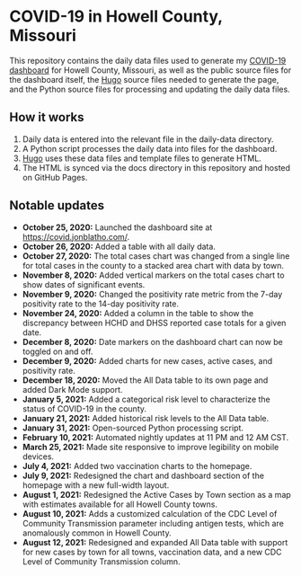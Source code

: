 # COVID-19 in Howell County, Missouri
This repository contains the daily data files used to generate my [COVID-19 dashboard](https://covid.jonblatho.com/) for Howell County, Missouri, as well as the public source files for the dashboard itself, the [Hugo](https://gohugo.io/) source files needed to generate the page, and the Python source files for processing and updating the daily data files.

## How it works
1. Daily data is entered into the relevant file in the daily-data directory.
2. A Python script processes the daily data into files for the dashboard.
3. [Hugo](https://gohugo.io/) uses these data files and template files to generate HTML.
4. The HTML is synced via the docs directory in this repository and hosted on GitHub Pages.

## Notable updates

* **October 25, 2020:** Launched the dashboard site at https://covid.jonblatho.com/.
* **October 26, 2020:** Added a table with all daily data.
* **October 27, 2020:** The total cases chart was changed from a single line for total cases in the county to a stacked area chart with data by town.
* **November 8, 2020:** Added vertical markers on the total cases chart to show dates of significant events.
* **November 9, 2020:** Changed the positivity rate metric from the 7-day positivity rate to the 14-day positivity rate.
* **November 24, 2020:** Added a column in the table to show the discrepancy between HCHD and DHSS reported case totals for a given date.
* **December 8, 2020:** Date markers on the dashboard chart can now be toggled on and off.
* **December 9, 2020:** Added charts for new cases, active cases, and positivity rate.
* **December 18, 2020:** Moved the All Data table to its own page and added Dark Mode support.
* **January 5, 2021:** Added a categorical risk level to characterize the status of COVID-19 in the county.
* **January 21, 2021:** Added historical risk levels to the All Data table.
* **January 31, 2021:** Open-sourced Python processing script.
* **February 10, 2021:** Automated nightly updates at 11 PM and 12 AM CST.
* **March 25, 2021:** Made site responsive to improve legibility on mobile devices.
* **July 4, 2021:** Added two vaccination charts to the homepage.
* **July 9, 2021:** Redesigned the chart and dashboard section of the homepage with a new full-width layout.
* **August 1, 2021:** Redesigned the Active Cases by Town section as a map with estimates available for all Howell County towns.
* **August 10, 2021:** Adds a customized calculation of the CDC Level of Community Transmission parameter including antigen tests, which are anomalously common in Howell County.
* **August 12, 2021:** Redesigned and expanded All Data table with support for new cases by town for all towns, vaccination data, and a new CDC Level of Community Transmission column.
